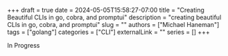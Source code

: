 +++ 
draft = true
date = 2024-05-05T15:58:27-07:00
title = "Creating Beautiful CLIs in go, cobra, and promptui"
description = "creating beautiful CLIs in go, cobra, and promptui"
slug = ""
authors = ["Michael Haneman"]
tags = ["golang"]
categories = ["CLI"]
externalLink = ""
series = []
+++

In Progress
